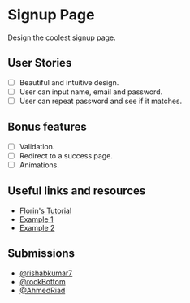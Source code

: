 # Signup Page

Design the coolest signup page. 

## User Stories

-   [ ] Beautiful and intuitive design.
-   [ ] User can input name, email and password.
-   [ ] User can repeat password and see if it matches.

## Bonus features

-   [ ] Validation.
-   [ ] Redirect to a success page.
-   [ ] Animations.

## Useful links and resources

-   [Florin's Tutorial](https://www.youtube.com/watch?v=rsd4FNGTRBw)
-   [Example 1](https://codepen.io/joshsorosky/pen/gaaBoB)
-   [Example 2](https://codepen.io/ehermanson/pen/KwKWEv)

## Submissions
-   [@rishabkumar7](https://signup-rk.netlify.app/)
-   [@rockBottom](https://rockbott0m.github.io/my-com-register-log-in-form/)
-   [@AhmedRiad](https://ahmed5.netlify.app/ )